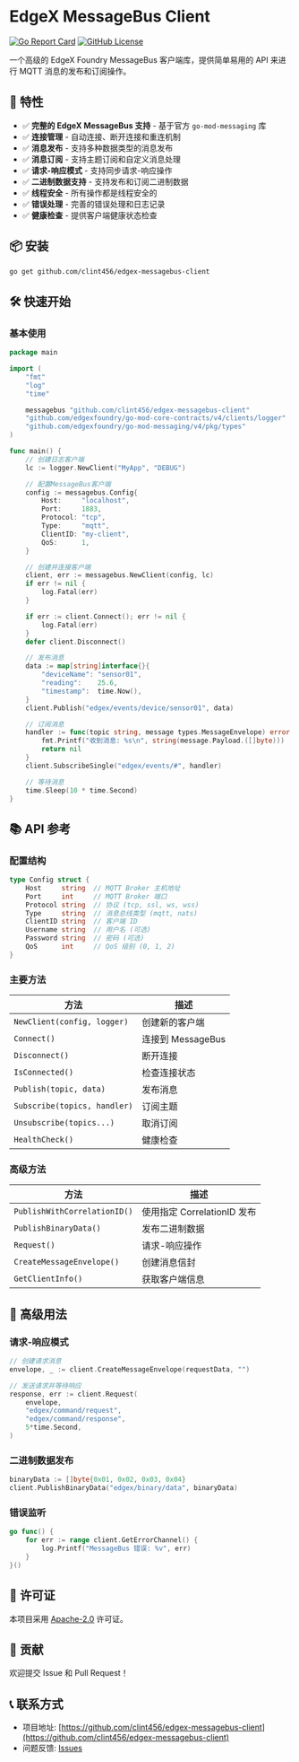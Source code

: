 # EdgeX MessageBus Client

[![Go Report Card](https://goreportcard.com/badge/github.com/clint456/edgex-messagebus-client)](https://goreportcard.com/report/github.com/clint456/edgex-messagebus-client) [![GitHub License](https://img.shields.io/github/license/clint456/edgex-messagebus-client)](https://choosealicense.com/licenses/apache-2.0/)

一个高级的 EdgeX Foundry MessageBus 客户端库，提供简单易用的 API 来进行 MQTT 消息的发布和订阅操作。

## 🚀 特性

- ✅ **完整的 EdgeX MessageBus 支持** - 基于官方 `go-mod-messaging` 库
- ✅ **连接管理** - 自动连接、断开连接和重连机制
- ✅ **消息发布** - 支持多种数据类型的消息发布
- ✅ **消息订阅** - 支持主题订阅和自定义消息处理
- ✅ **请求-响应模式** - 支持同步请求-响应操作
- ✅ **二进制数据支持** - 支持发布和订阅二进制数据
- ✅ **线程安全** - 所有操作都是线程安全的
- ✅ **错误处理** - 完善的错误处理和日志记录
- ✅ **健康检查** - 提供客户端健康状态检查

## 📦 安装

```bash
go get github.com/clint456/edgex-messagebus-client
```

## 🛠️ 快速开始

### 基本使用

```go
package main

import (
    "fmt"
    "log"
    "time"

    messagebus "github.com/clint456/edgex-messagebus-client"
    "github.com/edgexfoundry/go-mod-core-contracts/v4/clients/logger"
    "github.com/edgexfoundry/go-mod-messaging/v4/pkg/types"
)

func main() {
    // 创建日志客户端
    lc := logger.NewClient("MyApp", "DEBUG")

    // 配置MessageBus客户端
    config := messagebus.Config{
        Host:     "localhost",
        Port:     1883,
        Protocol: "tcp",
        Type:     "mqtt",
        ClientID: "my-client",
        QoS:      1,
    }

    // 创建并连接客户端
    client, err := messagebus.NewClient(config, lc)
    if err != nil {
        log.Fatal(err)
    }

    if err := client.Connect(); err != nil {
        log.Fatal(err)
    }
    defer client.Disconnect()

    // 发布消息
    data := map[string]interface{}{
        "deviceName": "sensor01",
        "reading":    25.6,
        "timestamp":  time.Now(),
    }
    client.Publish("edgex/events/device/sensor01", data)

    // 订阅消息
    handler := func(topic string, message types.MessageEnvelope) error {
        fmt.Printf("收到消息: %s\n", string(message.Payload.([]byte)))
        return nil
    }
    client.SubscribeSingle("edgex/events/#", handler)

    // 等待消息
    time.Sleep(10 * time.Second)
}
```

## 📚 API 参考

### 配置结构

```go
type Config struct {
    Host     string  // MQTT Broker 主机地址
    Port     int     // MQTT Broker 端口
    Protocol string  // 协议 (tcp, ssl, ws, wss)
    Type     string  // 消息总线类型 (mqtt, nats)
    ClientID string  // 客户端 ID
    Username string  // 用户名 (可选)
    Password string  // 密码 (可选)
    QoS      int     // QoS 级别 (0, 1, 2)
}
```

### 主要方法

| 方法 | 描述 |
|------|------|
| `NewClient(config, logger)` | 创建新的客户端 |
| `Connect()` | 连接到 MessageBus |
| `Disconnect()` | 断开连接 |
| `IsConnected()` | 检查连接状态 |
| `Publish(topic, data)` | 发布消息 |
| `Subscribe(topics, handler)` | 订阅主题 |
| `Unsubscribe(topics...)` | 取消订阅 |
| `HealthCheck()` | 健康检查 |

### 高级方法

| 方法 | 描述 |
|------|------|
| `PublishWithCorrelationID()` | 使用指定 CorrelationID 发布 |
| `PublishBinaryData()` | 发布二进制数据 |
| `Request()` | 请求-响应操作 |
| `CreateMessageEnvelope()` | 创建消息信封 |
| `GetClientInfo()` | 获取客户端信息 |

## 🔧 高级用法

### 请求-响应模式

```go
// 创建请求消息
envelope, _ := client.CreateMessageEnvelope(requestData, "")

// 发送请求并等待响应
response, err := client.Request(
    envelope,
    "edgex/command/request",
    "edgex/command/response",
    5*time.Second,
)
```

### 二进制数据发布

```go
binaryData := []byte{0x01, 0x02, 0x03, 0x04}
client.PublishBinaryData("edgex/binary/data", binaryData)
```

### 错误监听

```go
go func() {
    for err := range client.GetErrorChannel() {
        log.Printf("MessageBus 错误: %v", err)
    }
}()
```

## 📄 许可证

本项目采用 [Apache-2.0](LICENSE) 许可证。

## 🤝 贡献

欢迎提交 Issue 和 Pull Request！

## 📞 联系方式

- 项目地址: [https://github.com/clint456/edgex-messagebus-client](https://github.com/clint456/edgex-messagebus-client)
- 问题反馈: [Issues](https://github.com/clint456/edgex-messagebus-client/issues)
